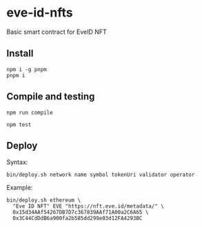 # eve-id-nfts

Basic smart contract for EveID NFT

## Install
``` 
npm i -g pnpm
pnpm i
```

## Compile and testing

``` 
npm run compile
```

``` 
npm test
```

## Deploy

Syntax:

```
bin/deploy.sh network name symbol tokenUri validator operator
```

Example:

``` 
bin/deploy.sh ethereum \
  "Eve ID NFT" EVE "https://nft.eve.id/metadata/" \
  0x15d34AAf54267DB7D7c367839AAf71A00a2C6A65 \
  0x3C44CdDdB6a900fa2b585dd299e03d12FA4293BC
```
